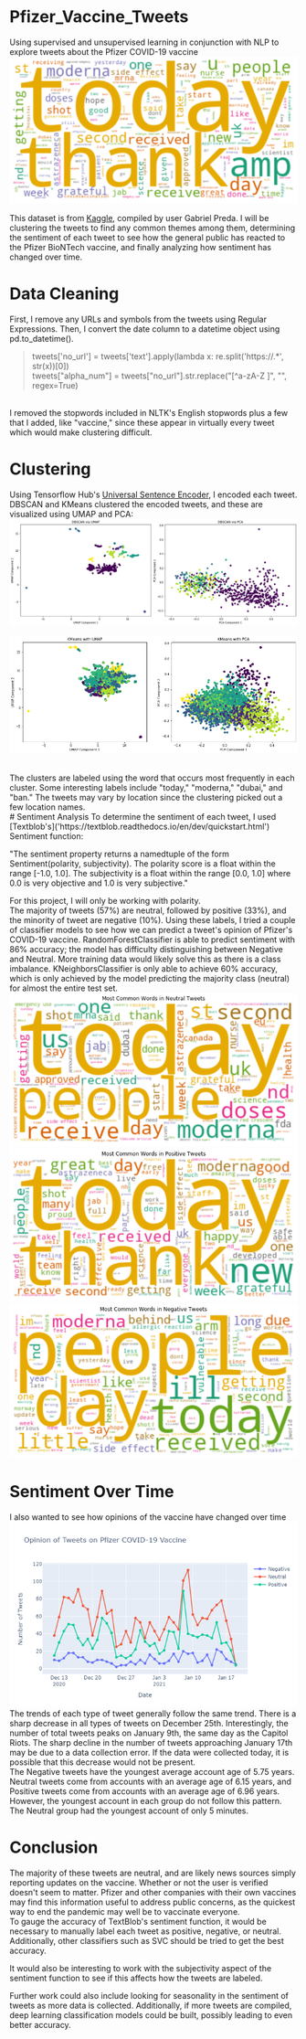 # Pfizer_Vaccine_Tweets
 Using supervised and unsupervised learning in conjunction with NLP to explore tweets about the Pfizer COVID-19 vaccine <br>
![Wordcloud of Tweets about Pfizer COVID-19 Tweets](https://github.com/rhkhoo/Pfizer_Vaccine_Tweets/blob/main/Images/wordcloud.png)

This dataset is from [Kaggle]('https://www.kaggle.com/gpreda/pfizer-vaccine-tweets'), compiled by user Gabriel Preda. I will be clustering the tweets to find any common themes among them, determining the sentiment of each tweet to see how the general public has reacted to the Pfizer BioNTech vaccine, and finally analyzing how sentiment has changed over time.

# Data Cleaning

First, I remove any URLs and symbols from the tweets using Regular Expressions. Then, I convert the date column to a datetime object using pd.to_datetime().
> tweets['no_url'] = tweets['text'].apply(lambda x: re.split('https:\/\/.*', str(x))[0]) <br>
> tweets["alpha_num"] = tweets["no_url"].str.replace("[^a-zA-Z ]", "", regex=True)
 <br>
I removed the stopwords included in NLTK's English stopwords plus a few that I added, like "vaccine," since these appear in virtually every tweet which would make clustering difficult. 

# Clustering
Using Tensorflow Hub's [Universal Sentence Encoder]('https://tfhub.dev/google/universal-sentence-encoder/4'), I encoded each tweet. DBSCAN and KMeans clustered the encoded tweets, and these are visualized using UMAP and PCA:
![Dimension-reduced visualization of DBSCAN clustering](https://github.com/rhkhoo/Pfizer_Vaccine_Tweets/blob/main/Images/dbscan.png) <br>

![Dimension-reduced visualization of KMeans clustering](https://github.com/rhkhoo/Pfizer_Vaccine_Tweets/blob/main/Images/kmeans.png)

<br>
The clusters are labeled using the word that occurs most frequently in each cluster. Some interesting labels include "today," "moderna," "dubai," and "ban." The tweets may vary by location since the clustering picked out a few location names.
<br>
# Sentiment Analysis
To determine the sentiment of each tweet, I used [Textblob's]('https://textblob.readthedocs.io/en/dev/quickstart.html') Sentiment function:

"The sentiment property returns a namedtuple of the form Sentiment(polarity, subjectivity). The polarity score is a float within the range [-1.0, 1.0]. The subjectivity is a float within the range [0.0, 1.0] where 0.0 is very objective and 1.0 is very subjective."

For this project, I will only be working with polarity.
<br>
The majority of tweets (57%) are neutral, followed by positive (33%), and the minority of tweet are negative (10%). Using these labels, I tried a couple of classifier models to see how we can predict a tweet's opinion of Pfizer's COVID-19 vaccine. RandomForestClassifier is able to predict sentiment with 86% accuracy; the model has difficulty distinguishing between Negative and Neutral. More training data would likely solve this as there is a class imbalance. KNeighborsClassifier is only able to achieve 60% accuracy, which is only achieved by the model predicting the majority class (neutral) for almost the entire test set.
<br>
![Dimension-reduced visualization of KMeans clustering](https://github.com/rhkhoo/Pfizer_Vaccine_Tweets/blob/main/Images/neutral.png) <br>
![Dimension-reduced visualization of KMeans clustering](https://github.com/rhkhoo/Pfizer_Vaccine_Tweets/blob/main/Images/positive.png)<br>
![Dimension-reduced visualization of KMeans clustering](https://github.com/rhkhoo/Pfizer_Vaccine_Tweets/blob/main/Images/negative.png)
<br>
# Sentiment Over Time
I also wanted to see how opinions of the vaccine have changed over time
![Dimension-reduced visualization of DBSCAN clustering](https://github.com/rhkhoo/Pfizer_Vaccine_Tweets/blob/main/Images/overtime.png) <br>
The trends of each type of tweet generally follow the same trend. There is a sharp decrease in all types of tweets on December 25th. Interestingly, the number of total tweets peaks on January 9th, the same day as the Capitol Riots. The sharp decline in the number of tweets approaching January 17th may be due to a data collection error. If the data were collected today, it is possible that this decrease would not be present.<br>
The Negative tweets have the youngest average account age of 5.75 years. Neutral tweets come from accounts with an average age of 6.15 years, and Positive tweets come from accounts with an average age of 6.96 years. However, the youngest account in each group do not follow this pattern. The Neutral group had the youngest account of only 5 minutes. 

# Conclusion
The majority of these tweets are neutral, and are likely news sources simply reporting updates on the vaccine. Whether or not the user is verified doesn't seem to matter. Pfizer and other companies with their own vaccines may find this information useful to address public concerns, as the quickest way to end the pandemic may well be to vaccinate everyone. <br>
To gauge the accuracy of TextBlob's sentiment function, it would be necessary to manually label each tweet as positive, negative, or neutral. Additionally, other classifiers such as SVC should be tried to get the best accuracy.<br>

It would also be interesting to work with the subjectivity aspect of the sentiment function to see if this affects how the tweets are labeled.<br>

Further work could also include looking for seasonality in the sentiment of tweets as more data is collected. Additionally, if more tweets are compiled, deep learning classification models could be built, possibly leading to even better accuracy.
